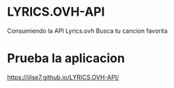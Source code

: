 # LYRICS.OVH-API
Consumiendo la API Lyrics.ovh
Busca tu cancion favorita 

# Prueba la aplicacion
https://jilse7.github.io/LYRICS.OVH-API/
